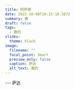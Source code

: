 ```yaml
---
title: 阿萨德
date: 2022-10-08T16:15:16.587Z
summary: 撒
draft: false
tags:
  - 撒的
slides:
  theme: black
image:
  filename: ""
  focal_point: Smart
  preview_only: false
  caption: 萨达
  alt_text: 撒的
---
```

\-﻿--  萨达